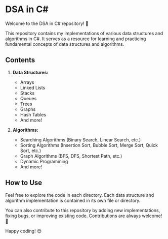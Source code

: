 # DSA in C#

Welcome to the DSA in C# repository! 🚀

This repository contains my implementations of various data structures and algorithms in C#. It serves as a resource for learning and practicing fundamental concepts of data structures and algorithms.

## Contents

1. **Data Structures:**
   - Arrays
   - Linked Lists
   - Stacks
   - Queues
   - Trees
   - Graphs
   - Hash Tables
   - And more!

2. **Algorithms:**
   - Searching Algorithms (Binary Search, Linear Search, etc.)
   - Sorting Algorithms (Insertion Sort, Bubble Sort, Merge Sort, Quick Sort, etc.)
   - Graph Algorithms (BFS, DFS, Shortest Path, etc.)
   - Dynamic Programming
   - And more!

## How to Use

Feel free to explore the code in each directory. Each data structure and algorithm implementation is contained in its own file or directory.

You can also contribute to this repository by adding new implementations, fixing bugs, or improving existing code. Contributions are always welcome! 🎉

Happy coding! 😊
